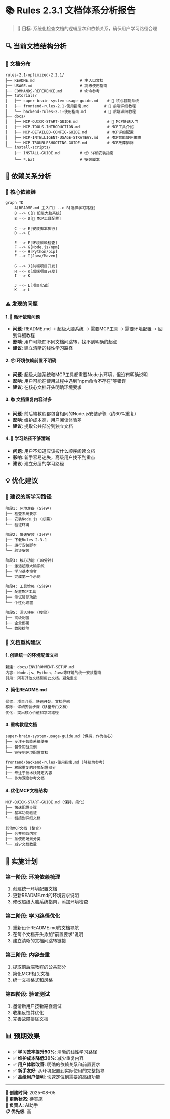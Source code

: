 # 📚 Rules 2.3.1 文档体系分析报告

> **🎯 目标**: 系统化检查文档的逻辑层次和依赖关系，确保用户学习路径合理

## 🔍 当前文档结构分析

### 📁 文档分布

```
rules-2.1-optimized-2.2.1/
├── README.md                    # 主入口文档
├── USAGE.md                     # 高级使用指南
├── COMMANDS-REFERENCE.md        # 命令参考
├── tutorials/
│   ├── super-brain-system-usage-guide.md    # 🧠 核心智能系统
│   ├── frontend-rules-2.1-使用指南.md       # 🎨 前端详细教程
│   └── backend-rules-2.1-使用指南.md        # 🔧 后端详细教程
├── docs/
│   ├── MCP-QUICK-START-GUIDE.md             # 🔧 MCP快速入门
│   ├── MCP-TOOLS-INTRODUCTION.md            # MCP工具介绍
│   ├── MCP-DETAILED-CONFIG-GUIDE.md         # MCP详细配置
│   ├── MCP-INTELLIGENT-USAGE-STRATEGY.md    # MCP智能使用策略
│   └── MCP-TROUBLESHOOTING-GUIDE.md         # MCP故障排除
└── install-scripts/
    ├── INSTALL-GUIDE.md         # 📦 详细安装指南
    └── *.bat                    # 安装脚本
```

## 🎯 依赖关系分析

### 🔗 核心依赖链

```mermaid
graph TD
    A[README.md 主入口] --> B[选择学习路径]
    B --> C[🧠 超级大脑系统]
    B --> D[🔧 MCP工具配置]
    
    C --> E[安装脚本执行]
    D --> E
    
    E --> F[环境依赖检查]
    F --> G[Node.js/npm]
    F --> H[Python/pip]
    F --> I[Java/Maven]
    
    G --> J[前端项目开发]
    H --> K[后端项目开发]
    I --> K
    
    J --> L[项目实战]
    K --> L
```

### ⚠️ 发现的问题

#### 1. 🔄 **循环依赖问题**
- **问题**: README.md → 超级大脑系统 → 需要MCP工具 → 需要环境配置 → 回到详细教程
- **影响**: 用户可能在不同文档间跳转，找不到明确的起点
- **建议**: 建立清晰的线性学习路径

#### 2. 📦 **环境依赖前置不明确**
- **问题**: 超级大脑系统和MCP工具都需要Node.js环境，但没有明确说明
- **影响**: 用户可能在使用过程中遇到"npm命令不存在"等错误
- **建议**: 在核心文档开头明确环境要求

#### 3. 📚 **文档重复内容过多**
- **问题**: 前后端教程都包含相同的Node.js安装步骤（约60%重复）
- **影响**: 维护成本高，用户阅读体验差
- **建议**: 提取公共部分到独立文档

#### 4. 🎯 **学习路径不够清晰**
- **问题**: 用户不知道应该按什么顺序阅读文档
- **影响**: 新手容易迷失，高级用户找不到重点
- **建议**: 建立分层的学习路径

## 💡 优化建议

### 🎯 建议的新学习路径

```
阶段1: 环境准备 (5分钟)
├── 检查系统要求
├── 安装Node.js (必需)
└── 验证环境

阶段2: 快速安装 (3分钟)
├── 下载Rules 2.3.1
├── 运行安装脚本
└── 验证安装

阶段3: 核心功能 (10分钟)
├── 激活超级大脑系统
├── 学习基本命令
└── 完成第一个示例

阶段4: 工具增强 (5分钟)
├── 配置MCP工具
├── 测试智能功能
└── 个性化设置

阶段5: 深入使用 (按需)
├── 高级配置
├── 企业部署
└── 故障排除
```

### 📝 文档重构建议

#### 1. 创建统一的环境配置文档
```
新建: docs/ENVIRONMENT-SETUP.md
内容: Node.js、Python、Java等环境的统一安装指南
引用: 所有其他文档引用此文档，避免重复
```

#### 2. 简化README.md
```
保留: 项目介绍、快速开始、文档导航
移除: 详细安装步骤（移至专门文档）
优化: 突出核心价值和学习路径
```

#### 3. 重构教程文档
```
super-brain-system-usage-guide.md (保持，作为核心)
├── 专注于智能系统使用
├── 包含实战示例
└── 链接到环境配置文档

frontend/backend-rules-使用指南.md (降级为参考)
├── 移除重复的环境配置部分
├── 专注于技术栈特定内容
└── 作为深度参考文档
```

#### 4. 优化MCP文档结构
```
MCP-QUICK-START-GUIDE.md (保持，简化)
├── 快速配置步骤
├── 基本功能验证
└── 链接到详细文档

其他MCP文档 (整合)
├── 合并相似内容
├── 按使用场景分类
└── 减少文档数量
```

## 🚀 实施计划

### 第一阶段: 环境依赖梳理
1. 创建统一环境配置文档
2. 更新README.md的环境要求说明
3. 修改超级大脑系统指南，添加环境检查

### 第二阶段: 学习路径优化
1. 重新设计README.md的文档导航
2. 在每个文档开头添加"前置要求"说明
3. 建立清晰的文档间跳转链接

### 第三阶段: 内容去重
1. 提取前后端教程的公共部分
2. 简化MCP相关文档
3. 统一文档格式和风格

### 第四阶段: 验证测试
1. 邀请新用户按新路径测试
2. 收集反馈并优化
3. 完善故障排除文档

## 📊 预期效果

- ✅ **学习效率提升50%**: 清晰的线性学习路径
- ✅ **维护成本降低30%**: 减少重复内容
- ✅ **用户体验改善**: 明确的依赖关系和前置要求
- ✅ **新手友好**: 从环境配置到实际使用的完整指导
- ✅ **高级用户便利**: 快速定位到需要的高级功能

---

**📅 创建时间**: 2025-08-05  
**🔄 更新状态**: 待实施  
**👤 负责人**: AI助手  
**📋 优先级**: 高